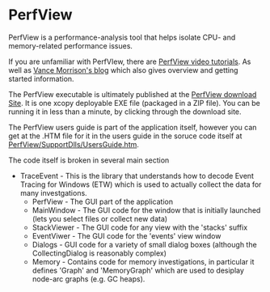 # PerfView
PerfView is a performance-analysis tool that helps isolate CPU- and memory-related performance issues.

If you are unfamiliar with PerfVIew, there are [PerfView video tutorials](http://channel9.msdn.com/Series/PerfView-Tutorial).   As well as [Vance Morrison's blog](http://blogs.msdn.com/b/vancem/archive/tags/perfview) which also gives overview and getting started information. 

The PerfView executable is ultimately published at the [PerfView download Site](http://www.microsoft.com/en-us/download/details.aspx?id=28567).    It is one xcopy deployable EXE file (packaged in a ZIP file).  You can be running it in less than a minute, by clicking through the download site.  

The PerfView users guide is part of the application itself, however you can get at the .HTM file for it in the users guide in the soruce code itself at [PerfView/SupportDlls/UsersGuide.htm](https://github.com/Microsoft/perfview/blob/master/src/PerfView/SupportDlls/UsersGuide.htm).

The code itself is broken in several main section
* TraceEvent - This is the library that understands how to decode Event Tracing for Windows (ETW) which is used to actually collect the data for many investgations.
  * PerfView - The GUI part of the application
  * MainWindow - The GUI code for the window that is initially launched (lets you select files or collect new data) 
  * StackViewer - The GUI code for any view with the 'stacks' suffix
  * EventViwer - The GUI code for the 'events' view window
  * Dialogs - GUI code for a variety of small dialog boxes (although the CollectingDialog is reasonably complex) 
  * Memory - Contains code for memory investigations, in particular it defines 'Graph' and 'MemoryGraph' which are used to desiplay node-arc graphs (e.g. GC heaps).
